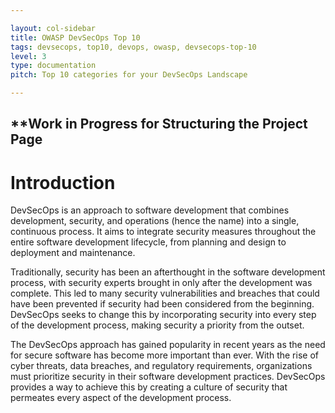 ```yaml
---

layout: col-sidebar
title: OWASP DevSecOps Top 10
tags: devsecops, top10, devops, owasp, devsecops-top-10
level: 3
type: documentation
pitch: Top 10 categories for your DevSecOps Landscape

---
```

## **Work in Progress for Structuring the Project Page

<h1>Introduction</h1>
DevSecOps is an approach to software development that combines development, security, and operations (hence the name) into a single, continuous process. It aims to integrate security measures throughout the entire software development lifecycle, from planning and design to deployment and maintenance.

Traditionally, security has been an afterthought in the software development process, with security experts brought in only after the development was complete. This led to many security vulnerabilities and breaches that could have been prevented if security had been considered from the beginning. DevSecOps seeks to change this by incorporating security into every step of the development process, making security a priority from the outset.

The DevSecOps approach has gained popularity in recent years as the need for secure software has become more important than ever. With the rise of cyber threats, data breaches, and regulatory requirements, organizations must prioritize security in their software development practices. DevSecOps provides a way to achieve this by creating a culture of security that permeates every aspect of the development process.

